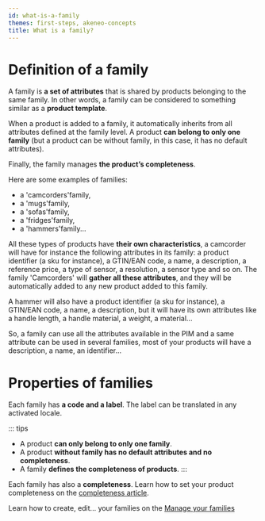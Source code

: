 ```yaml
---
id: what-is-a-family
themes: first-steps, akeneo-concepts
title: What is a family?
---
```


# Definition of a family

A family is **a set of attributes** that is shared by products belonging to the same family. In other words, a family can be considered to something similar as a **product template**.

When a product is added to a family, it automatically inherits from all attributes defined at the family level. A product **can belong to only one family** (but a product can be without family, in this case, it has no default attributes).

Finally, the family manages **the product’s completeness**.

Here are some examples of families:
- a 'camcorders'family,
- a 'mugs'family,
- a 'sofas'family,
- a 'fridges'family,
- a 'hammers'family...

All these types of products have **their own characteristics**, a camcorder will have for instance the following attributes in its family: a product identifier (a sku for instance), a GTIN/EAN code, a name, a description, a reference price, a type of sensor,  a resolution, a sensor type and so on. The family 'Camcorders' will **gather all these attributes**, and they will be automatically added to any new product added to this family. 

A hammer will also have a product identifier (a sku for instance), a GTIN/EAN code, a name, a description, but it will have its own attributes like a handle length, a handle material, a weight, a material...

So, a family can use all the attributes available in the PIM and a same attribute can be used in several families, most of your products will have a description, a name, an identifier...

# Properties of families

Each family has **a code and a label**. The label can be translated in any activated locale.

::: tips
- A product **can only belong to only one family**.
- A product **without family has no default attributes and no completeness**.
- A family **defines the completeness of products**.
:::

Each family has also a **completeness**. Learn how to set your product completeness on the [completeness article](articles/what-is-the-completeness.html).

Learn how to create, edit... your families on the [Manage your families](articles/manage-your-families.html)
